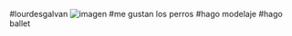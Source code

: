 #lourdesgalvan
![imagen](https://images.app.goo.gl/DvoWTjMthfKCpgay8)
#me gustan los perros 
#hago modelaje 
#hago ballet 
